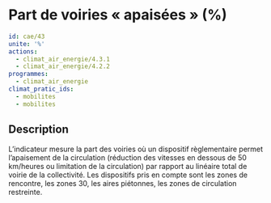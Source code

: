 # Part de voiries « apaisées » (%)
```yaml
id: cae/43
unite: '%'
actions:
  - climat_air_energie/4.3.1
  - climat_air_energie/4.2.2
programmes:
  - climat_air_energie
climat_pratic_ids:
  - mobilites
  - mobilites
```
## Description
L’indicateur mesure la part des voiries où un dispositif règlementaire permet l’apaisement de la circulation (réduction des vitesses en dessous de 50 km/heures ou limitation de la circulation) par rapport au linéaire total de voirie de la collectivité. Les dispositifs pris en compte sont les zones de rencontre, les zones 30, les aires piétonnes, les zones de circulation restreinte.




